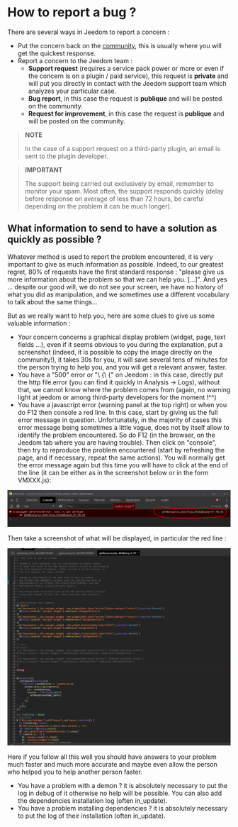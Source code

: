 # How to report a bug ?

There are several ways in Jeedom to report a concern :

- Put the concern back on the [community](https://community.jeedom.com), this is usually where you will get the quickest response.
- Report a concern to the Jeedom team :
  - **Support request** (requires a service pack power or more or even if the concern is on a plugin / paid service), this request is **private** and will put you directly in contact with the Jeedom support team which analyzes your particular case.
  - **Bug report**, in this case the request is **publique** and will be posted on the community.
  - **Request for improvement**, in this case the request is **publique** and will be posted on the community.

> **NOTE**
>
> In the case of a support request on a third-party plugin, an email is sent to the plugin developer.

> **IMPORTANT**
>
> The support being carried out exclusively by email, remember to monitor your spam. Most often, the support responds quickly (delay before response on average of less than 72 hours, be careful depending on the problem it can be much longer).

## What information to send to have a solution as quickly as possible ?

Whatever method is used to report the problem encountered, it is very important to give as much information as possible. Indeed, to our greatest regret, 80% of requests have the first standard response : "please give us more information about the problem so that we can help you. [...]". And yes ... despite our good will, we do not see your screen, we have no history of what you did as manipulation, and we sometimes use a different vocabulary to talk about the same things...

But as we really want to help you, here are some clues to give us some valuable information :

- Your concern concerns a graphical display problem (widget, page, text fields ...), even if it seems obvious to you during the explanation, put a screenshot (indeed, it is possible to copy the image directly on the community!), it takes 30s for you, it will save several tens of minutes for the person trying to help you, and you will get a relevant answer, faster.
- You have a "500" error or "\ {\ {" on Jeedom : in this case, directly put the http file.error (you can find it quickly in Analysis -> Logs), without that, we cannot know where the problem comes from (again, no warning light at jeedom or among third-party developers for the moment !^^)
- You have a javascript error (warning panel at the top right) or when you do F12 then console a red line. In this case, start by giving us the full error message in question. Unfortunately, in the majority of cases this error message being sometimes a little vague, does not by itself allow to identify the problem encountered. So do F12 (in the browser, on the Jeedom tab where you are having trouble). Then click on "console", then try to reproduce the problem encountered (start by refreshing the page, and if necessary, repeat the same actions). You will normally get the error message again but this time you will have to click at the end of the line (it can be either as in the screenshot below or in the form VMXXX.js):

![remonter_un_bug001](images/remonter_un_bug001.png)

Then take a screenshot of what will be displayed, in particular the red line :

![remonter_un_bug002](images/remonter_un_bug002.png)

Here if you follow all this well you should have answers to your problem much faster and much more accurate and maybe even allow the person who helped you to help another person faster.

- You have a problem with a demon ? it is absolutely necessary to put the log in debug of it otherwise no help will be possible. You can also add the dependencies installation log (often in\_update).
- You have a problem installing dependencies ? it is absolutely necessary to put the log of their installation (often in\_update).
